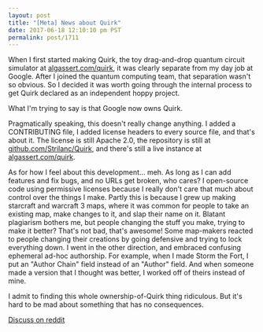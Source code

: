 ```yaml
---
layout: post
title: "[Meta] News about Quirk"
date: 2017-06-18 12:10:10 pm PST
permalink: post/1711
---
```


When I first started making Quirk, the toy drag-and-drop quantum circuit simulator at [algassert.com/quirk](http://algassert.com/quirk), it was clearly separate from my day job at Google.
After I joined the quantum computing team, that separation wasn't so obvious.
So I decided it was worth going through the internal process to get Quirk declared as an independent hoppy project.

What I'm trying to say is that Google now owns Quirk.

Pragmatically speaking, this doesn't really change anything.
I added a CONTRIBUTING file, I added license headers to every source file, and that's about it.
The license is still Apache 2.0, the repository is still at [github.com/Strilanc/Quirk](http://github.com/Strilanc/Quirk), and there's still a live instance at [algassert.com/quirk](http://algassert.com/quirk).

As for how I feel about this development... meh.
As long as I can add features and fix bugs, and no URLs get broken, who cares?
I open-source code using permissive licenses because I really don't care that much about control over the things I make.
Partly this is because I grew up making starcraft and warcraft 3 maps, where it was common for people to take an existing map, make changes to it, and slap their name on it.
Blatant plagiarism bothers me, but people changing the stuff you make, trying to make it better?
That's not bad, that's awesome!
Some map-makers reacted to people changing their creations by going defensive and trying to lock everything down.
I went in the other direction, and embraced confusing ephemeral ad-hoc authorship.
For example, when I made Storm the Fort, I put an "Author Chain" field instead of an "Author" field.
And when someone made a version that I thought was better, I worked off of theirs instead of mine.

I admit to finding this whole ownership-of-Quirk thing ridiculous.
But it's hard to be mad about something that has no consequences.

[Discuss on reddit](https://www.reddit.com/r/algassert/comments/6i55ea/comment_thread_news_about_quirk/)
